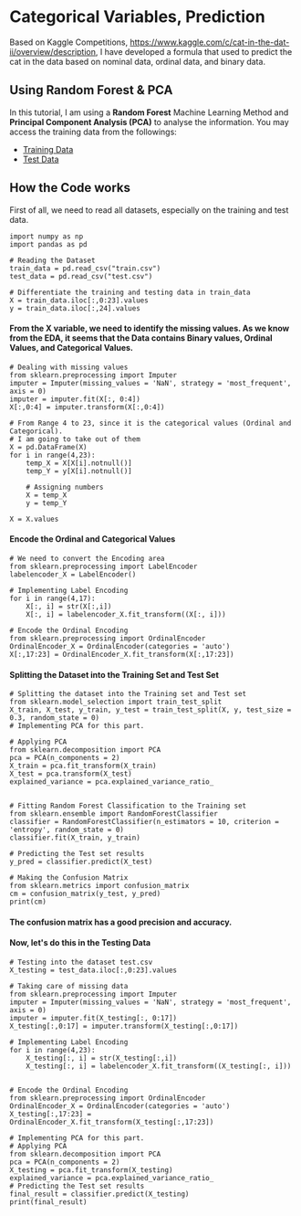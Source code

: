 # Categorical Variables, Prediction
Based on Kaggle Competitions, https://www.kaggle.com/c/cat-in-the-dat-ii/overview/description, I have developed a formula that used to predict the cat in the data 
based on nominal data, ordinal data, and binary data. 

## Using Random Forest & PCA
In this tutorial, I am using a **Random Forest** Machine Learning Method and **Principal Component Analysis (PCA)** to analyse the information.
You may access the training data from the followings: 
- [Training Data](../master/train.csv)
- [Test Data](../master/test.csv)

## How the Code works 
First of all, we need to read all datasets, especially on the training and test data.

```
import numpy as np 
import pandas as pd

# Reading the Dataset 
train_data = pd.read_csv("train.csv")
test_data = pd.read_csv("test.csv")

# Differentiate the training and testing data in train_data
X = train_data.iloc[:,0:23].values
y = train_data.iloc[:,24].values

```
#### From the X variable, we need to identify the missing values. As we know from the EDA, it seems that the Data contains Binary values, Ordinal Values, and Categorical Values. 
```
# Dealing with missing values
from sklearn.preprocessing import Imputer
imputer = Imputer(missing_values = 'NaN', strategy = 'most_frequent', axis = 0)
imputer = imputer.fit(X[:, 0:4])
X[:,0:4] = imputer.transform(X[:,0:4])

# From Range 4 to 23, since it is the categorical values (Ordinal and Categorical). 
# I am going to take out of them 
X = pd.DataFrame(X)
for i in range(4,23):
    temp_X = X[X[i].notnull()]
    temp_Y = y[X[i].notnull()]
    
    # Assigning numbers
    X = temp_X
    y = temp_Y

X = X.values 
```
#### Encode the Ordinal and Categorical Values
```
# We need to convert the Encoding area
from sklearn.preprocessing import LabelEncoder
labelencoder_X = LabelEncoder()

# Implementing Label Encoding
for i in range(4,17):
    X[:, i] = str(X[:,i])
    X[:, i] = labelencoder_X.fit_transform((X[:, i]))

# Encode the Ordinal Encoding
from sklearn.preprocessing import OrdinalEncoder
OrdinalEncoder_X = OrdinalEncoder(categories = 'auto')
X[:,17:23] = OrdinalEncoder_X.fit_transform(X[:,17:23])
```
#### Splitting the Dataset into the Training Set and Test Set 

```
# Splitting the dataset into the Training set and Test set
from sklearn.model_selection import train_test_split
X_train, X_test, y_train, y_test = train_test_split(X, y, test_size = 0.3, random_state = 0)
# Implementing PCA for this part. 

# Applying PCA
from sklearn.decomposition import PCA
pca = PCA(n_components = 2)
X_train = pca.fit_transform(X_train)
X_test = pca.transform(X_test)
explained_variance = pca.explained_variance_ratio_


# Fitting Random Forest Classification to the Training set
from sklearn.ensemble import RandomForestClassifier
classifier = RandomForestClassifier(n_estimators = 10, criterion = 'entropy', random_state = 0)
classifier.fit(X_train, y_train)

# Predicting the Test set results
y_pred = classifier.predict(X_test)

# Making the Confusion Matrix
from sklearn.metrics import confusion_matrix
cm = confusion_matrix(y_test, y_pred)
print(cm)
```
#### The confusion matrix has a good precision and accuracy.  
#### Now, let's do this in the Testing Data 

```
# Testing into the dataset test.csv
X_testing = test_data.iloc[:,0:23].values

# Taking care of missing data
from sklearn.preprocessing import Imputer
imputer = Imputer(missing_values = 'NaN', strategy = 'most_frequent', axis = 0)
imputer = imputer.fit(X_testing[:, 0:17])
X_testing[:,0:17] = imputer.transform(X_testing[:,0:17])

# Implementing Label Encoding
for i in range(4,23):
    X_testing[:, i] = str(X_testing[:,i])
    X_testing[:, i] = labelencoder_X.fit_transform((X_testing[:, i]))


# Encode the Ordinal Encoding
from sklearn.preprocessing import OrdinalEncoder
OrdinalEncoder_X = OrdinalEncoder(categories = 'auto')
X_testing[:,17:23] = OrdinalEncoder_X.fit_transform(X_testing[:,17:23])

# Implementing PCA for this part. 
# Applying PCA
from sklearn.decomposition import PCA
pca = PCA(n_components = 2)
X_testing = pca.fit_transform(X_testing)
explained_variance = pca.explained_variance_ratio_
# Predicting the Test set results
final_result = classifier.predict(X_testing)
print(final_result)
```


